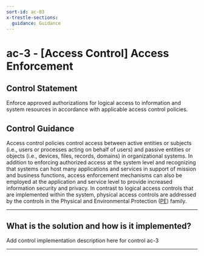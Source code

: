 ```yaml
---
sort-id: ac-03
x-trestle-sections:
  guidance: Guidance
---
```


# ac-3 - \[Access Control\] Access Enforcement

## Control Statement

Enforce approved authorizations for logical access to information and system resources in accordance with applicable access control policies.

## Control Guidance

Access control policies control access between active entities or subjects (i.e., users or processes acting on behalf of users) and passive entities or objects (i.e., devices, files, records, domains) in organizational systems. In addition to enforcing authorized access at the system level and recognizing that systems can host many applications and services in support of mission and business functions, access enforcement mechanisms can also be employed at the application and service level to provide increased information security and privacy. In contrast to logical access controls that are implemented within the system, physical access controls are addressed by the controls in the Physical and Environmental Protection ([PE](#pe)) family.

______________________________________________________________________

## What is the solution and how is it implemented?

Add control implementation description here for control ac-3

______________________________________________________________________
